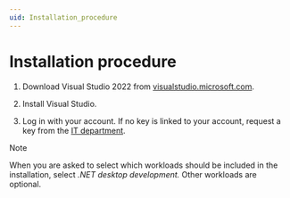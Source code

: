 ```yaml
---
uid: Installation_procedure
---
```


# Installation procedure

1. Download Visual Studio 2022 from [visualstudio.microsoft.com](https://visualstudio.microsoft.com/downloads/).

1. Install Visual Studio.

1. Log in with your account. If no key is linked to your account, request a key from the [IT department](mailto:team.it.systems@skyline.be).

> [!NOTE]
> When you are asked to select which workloads should be included in the installation, select *.NET desktop development.* Other workloads are optional.

